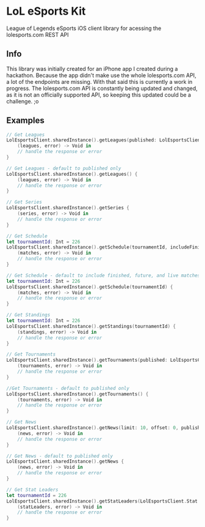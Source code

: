 # LoL eSports Kit

League of Legends eSports iOS client library for acessing the lolesports.com REST API

## Info

This library was initially created for an iPhone app I created during a hackathon. Because the app didn't make use the whole lolesports.com API, a lot of the endpoints are missing. With that said this is currently a work in progress. The lolesports.com API is constantly being updated and changed, as it is not an officially supported API, so keeping this updated could be a challenge. ;o

## Examples

```swift
// Get Leagues
LolEsportsClient.sharedInstance().getLeagues(published: LolEsportsClient.Published.No) {
    (leagues, error) -> Void in
    // handle the response or error
}

// Get Leagues - default to published only
LolEsportsClient.sharedInstance().getLeagues() {
    (leagues, error) -> Void in
    // handle the response or error
}

// Get Series
LolEsportsClient.sharedInstance().getSeries { 
    (series, error) -> Void in
    // handle the response or error
}

// Get Schedule
let tournamentId: Int = 226
LolEsportsClient.sharedInstance().getSchedule(tournamentId, includeFinished: false, includeFuture: true, includeLive: false) { 
    (matches, error) -> Void in
    // handle the response or error
}

// Get Schedule - default to include finished, future, and live matches
let tournamentId: Int = 226
LolEsportsClient.sharedInstance().getSchedule(tournamentId) { 
    (matches, error) -> Void in
    // handle the response or error
}

// Get Standings
let tournamentId: Int = 226
LolEsportsClient.sharedInstance().getStandings(tournamentId) { 
    (standings, error) -> Void in
    // handle the response or error
}

// Get Tournaments
LolEsportsClient.sharedInstance().getTournaments(published: LolEsportsClient.Published.No) { 
    (tournaments, error) -> Void in
    // handle the response or error
}

//Get Tournaments - default to published only
LolEsportsClient.sharedInstance().getTournaments() { 
    (tournaments, error) -> Void in
    // handle the response or error
}

// Get News
LolEsportsClient.sharedInstance().getNews(limit: 10, offset: 0, published: LolEsportsClient.Published.No) { 
    (news, error) -> Void in
    // handle the response or error
}

// Get News - default to published only
LolEsportsClient.sharedInstance().getNews { 
    (news, error) -> Void in
    // handle the response or error
}

// Get Stat Leaders
let tournamentId = 226
LolEsportsClient.sharedInstance().getStatLeaders(LolEsportsClient.Stat.Kills, tournamentId: tournamentId) { 
    (statLeaders, error) -> Void in
    // handle the response or error
}

```
